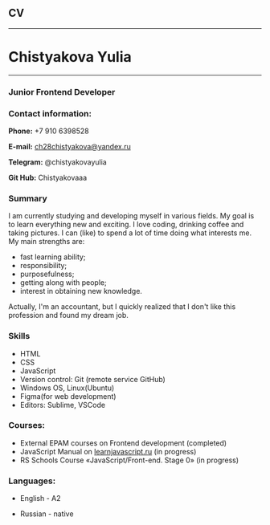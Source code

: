 ## CV

---

# Chistyakova Yulia

---

### Junior Frontend Developer

### Contact information:

**Phone:** +7 910 6398528

**E-mail:** ch28chistyakova@yandex.ru

**Telegram:** @chistyakovayulia

**Git Hub:** Chistyakovaaa

### Summary

I am currently studying and developing myself in various fields. My goal is to learn everything new and exciting. I love coding, drinking coffee and taking pictures. I can (like) to spend a lot of time doing what interests me. My main strengths are:

- fast learning ability;
- responsibility;
- purposefulness;
- getting along with people;
- interest in obtaining new knowledge.

Actually, I'm an accountant, but I quickly realized that I don't like this profession and found my dream job.

### Skills

- HTML
- CSS
- JavaScript
- Version control: Git (remote service GitHub)
- Windows OS, Linux(Ubuntu)
- Figma(for web development)
- Editors: Sublime, VSCode

### Courses:

- External EPAM courses on Frontend development (completed)
- JavaScript Manual on [learnjavascript.ru](https://learn.javascript.ru/) (in progress)
- RS Schools Course «JavaScript/Front-end. Stage 0» (in progress)

### Languages:

- English - A2

- Russian - native
